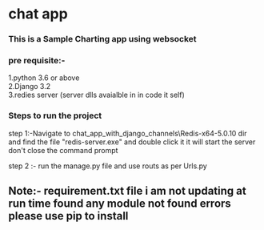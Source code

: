 # chat app 

### This is a Sample Charting app using websocket 

### pre requisite:-
  1.python 3.6 or above <br>
  2.Django 3.2  <br>
  3.redies server (server dlls avaialble in in code it self) <br>
  
 ### Steps to run the project
  step 1:-Navigate to chat_app_with_django_channels\Redis-x64-5.0.10  dir and find the file "redis-server.exe" and double click it it will start the server don't close the command prompt 
  
  step 2 :- run the manage.py file and use routs as per Urls.py 
 
 
 ## Note:- requirement.txt file i am not updating at run time found any module not found errors please use pip to install
